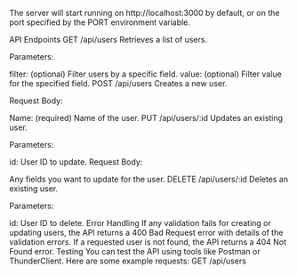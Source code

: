 The server will start running on http://localhost:3000 by default, or on the port specified by the PORT environment variable.

API Endpoints
GET /api/users
Retrieves a list of users.

Parameters:

filter: (optional) Filter users by a specific field.
value: (optional) Filter value for the specified field.
POST /api/users
Creates a new user.

Request Body:

Name: (required) Name of the user.
PUT /api/users/:id
Updates an existing user.

Parameters:

id: User ID to update.
Request Body:

Any fields you want to update for the user.
DELETE /api/users/:id
Deletes an existing user.

Parameters:

id: User ID to delete.
Error Handling
If any validation fails for creating or updating users, the API returns a 400 Bad Request error with details of the validation errors.
If a requested user is not found, the API returns a 404 Not Found error.
Testing
You can test the API using tools like Postman or ThunderClient. Here are some example requests:
	GET /api/users
